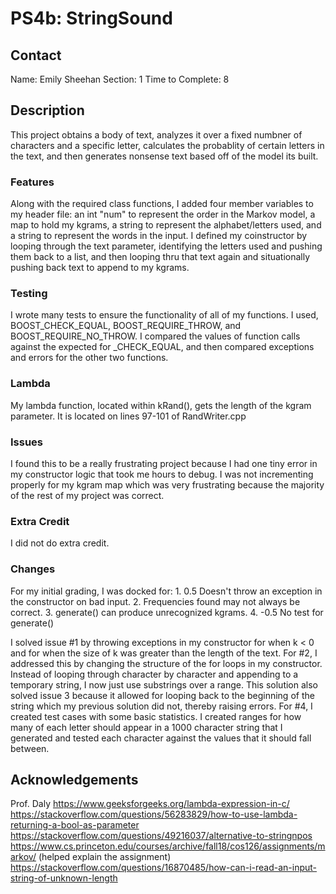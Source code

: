 # PS4b: StringSound

## Contact
Name: Emily Sheehan
Section: 1
Time to Complete: 8


## Description
This project obtains a body of text, analyzes it over a fixed numbner of characters and a specific letter, calculates the probablity of certain letters in the text, and then generates nonsense text based off of the model its built. 
### Features
Along with the required class functions, I added four member variables to my header file: an int "num" to represent the order in the Markov model, a map to hold my kgrams, a string to represent the alphabet/letters used, and a string to represent the words in the input. I defined my coinstructor by looping through the text parameter, identifying the letters used and pushing them back to a list, and then looping thru that text again and situationally pushing back text to append to my kgrams.

### Testing
I wrote many tests to ensure the functionality of all of my functions. I used, BOOST_CHECK_EQUAL, BOOST_REQUIRE_THROW, and BOOST_REQUIRE_NO_THROW. I compared the values of function calls against the expected for _CHECK_EQUAL, and then compared exceptions and errors for the other two functions. 
### Lambda
My lambda function, located within kRand(), gets the length of the kgram parameter. It is located on lines 97-101 of RandWriter.cpp

### Issues
I found this to be a really frustrating project because I had one tiny error in my constructor logic that took me hours to debug. I was not incrementing properly for my kgram map which was very frustrating because the majority of the rest of my project was correct. 

### Extra Credit
I did not do extra credit.

### Changes
For my initial grading, I was docked for:
    1. 0.5 Doesn't throw an exception in the constructor on bad input.
    2. Frequencies found may not always be correct.
    3. generate() can produce unrecognized kgrams.
    4. -0.5 No test for generate()

I solved issue #1 by throwing exceptions in my constructor for when k < 0 and for when the size of k was greater than the length of the text. For #2, I addressed this by changing the structure of the for loops in my constructor. Instead of looping through character by character and appending to a temporary string, I now just use substrings over a range. This solution also solved issue 3 because it allowed for looping back to the beginning of the string which my previous solution did not, thereby raising errors. For #4, I created test cases with some basic statistics. I created ranges for how many of each letter should appear in a 1000 character string that I generated and tested each character against the values that it should fall between.

## Acknowledgements
Prof. Daly
https://www.geeksforgeeks.org/lambda-expression-in-c/
https://stackoverflow.com/questions/56283829/how-to-use-lambda-returning-a-bool-as-parameter
https://stackoverflow.com/questions/49216037/alternative-to-stringnpos
https://www.cs.princeton.edu/courses/archive/fall18/cos126/assignments/markov/ (helped explain the assignment)
https://stackoverflow.com/questions/16870485/how-can-i-read-an-input-string-of-unknown-length

